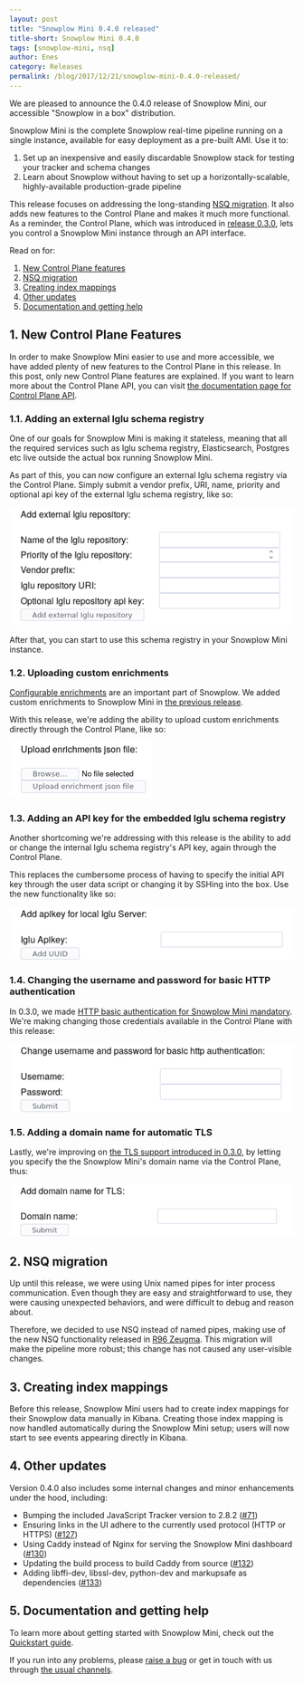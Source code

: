```yaml
---
layout: post
title: "Snowplow Mini 0.4.0 released"
title-short: Snowplow Mini 0.4.0
tags: [snowplow-mini, nsq]
author: Enes
category: Releases
permalink: /blog/2017/12/21/snowplow-mini-0.4.0-released/
---
```


We are pleased to announce the 0.4.0 release of Snowplow Mini, our accessible "Snowplow in a box"
distribution.

Snowplow Mini is the complete Snowplow real-time pipeline running on a single instance, available
for easy deployment as a pre-built AMI. Use it to:

1. Set up an inexpensive and easily discardable Snowplow stack for testing your tracker and schema changes
2. Learn about Snowplow without having to set up a horizontally-scalable, highly-available production-grade pipeline

This release focuses on addressing the long-standing [NSQ migration][nsq-migration-issue].
It also adds new features to the Control Plane and makes it much more functional. As a reminder,
the Control Plane, which was introduced in [release 0.3.0][mini-0.3-control-plane], lets you
control a Snowplow Mini instance through an API interface.

Read on for:

<!--more-->

1. [New Control Plane features](#control-plane)
2. [NSQ migration](#nsq-migration)
3. [Creating index mappings](#index-mappings)
4. [Other updates](#other-changes)
5. [Documentation and getting help](#help)


<h2 id="control-plane">1. New Control Plane Features</h2>

In order to make Snowplow Mini easier to use and more accessible, we have added plenty of new features
to the Control Plane in this release. In this post, only new Control Plane features are explained.
If you want to learn more about the Control Plane API, you can visit
[the documentation page for Control Plane API][control-plane-doc].

<h3>1.1. Adding an external Iglu schema registry</h3>

One of our goals for Snowplow Mini is making it stateless, meaning that all the required
services such as Iglu schema registry, Elasticsearch, Postgres etc live outside the actual
box running Snowplow Mini.

As part of this, you can now configure an external Iglu schema registry via the Control Plane.
Simply submit a vendor prefix, URI, name, priority and optional api key of the external Iglu schema
registry, like so:

![external-iglu][external-iglu-img]

After that, you can start to use this schema registry in your Snowplow Mini instance.

<h3>1.2. Uploading custom enrichments</h3>

[Configurable enrichments][enrichments-info] are an important part of Snowplow. We added custom enrichments to
Snowplow Mini in [the previous release][mini-0.3-enrichments].

With this release, we're adding the ability to upload custom enrichments directly through the Control Plane, like so:

![enrichments][enrichments-img]

<h3>1.3. Adding an API key for the embedded Iglu schema registry</h3>

Another shortcoming we're addressing with this release is the ability to add or change the internal
Iglu schema registry's API key, again through the Control Plane.

This replaces the cumbersome process of having to specify the initial API key through the user data script or changing it by SSHing into the box. Use the new functionality like so:

![api-key][api-key-img]

<h3>1.4. Changing the username and password for basic HTTP authentication</h3>

In 0.3.0, we made [HTTP basic authentication for Snowplow Mini mandatory][mini-0.3-auth]. We're
making changing those credentials available in the Control Plane with this release:

![credentials][credentials-img]

<h3>1.5. Adding a domain name for automatic TLS</h3>

Lastly, we're improving on [the TLS support introduced in 0.3.0][mini-0.3-tls], by letting you specify the
the Snowplow Mini's domain name via the Control Plane, thus:

![tls][tls-img]

<h2 id="nsq-migration">2. NSQ migration</h2>

Up until this release, we were using Unix named pipes for inter process communication. Even though
they are easy and straightforward to use, they were causing unexpected behaviors, and were difficult
to debug and reason about.

Therefore, we decided to use NSQ instead of named pipes, making use of the new NSQ functionality released in
[R96 Zeugma][r96-zeugma-post]. This migration will make the pipeline more robust; this
change has not caused any user-visible changes.

<h2 id="index-mappings">3. Creating index mappings</h2>

Before this release, Snowplow Mini users had to create index mappings for their Snowplow data manually in Kibana. Creating
those index mapping is now handled automatically during the Snowplow Mini setup; users will now start to see events
appearing directly in Kibana.

<h2 id="other-changes">4. Other updates</h2>

Version 0.4.0 also includes some internal changes and minor enhancements under the hood, including:

* Bumping the included JavaScript Tracker version to 2.8.2 ([#71][71])
* Ensuring links in the UI adhere to the currently used protocol (HTTP or HTTPS) ([#127][127])
* Using Caddy instead of Nginx for serving the Snowplow Mini dashboard ([#130][130])
* Updating the build process to build Caddy from source ([#132][132])
* Adding libffi-dev, libssl-dev, python-dev and markupsafe as dependencies ([#133][133])

<h2 id="help">5. Documentation and getting help</h2>

To learn more about getting started with Snowplow Mini, check out the [Quickstart guide][quickstart].

If you run into any problems, please [raise a bug][issues] or get in touch with us through [the usual channels][talk-to-us].

[nsq-migration-issue]: https://github.com/snowplow/snowplow-mini/issues/24
[control-plane-doc]: https://github.com/snowplow/snowplow-mini/wiki/Control-Plane-API
[enrichments-info]: https://github.com/snowplow/snowplow/wiki/Configurable-enrichments

[r96-zeugma-post]: https://snowplowanalytics.com/blog/2017/11/21/snowplow-r96-zeugma-released-with-nsq-support/

[71]: https://github.com/snowplow/snowplow-mini/issues/71
[127]: https://github.com/snowplow/snowplow-mini/issues/127
[130]: https://github.com/snowplow/snowplow-mini/issues/130
[132]: https://github.com/snowplow/snowplow-mini/issues/132
[133]: https://github.com/snowplow/snowplow-mini/issues/133

[quickstart]: https://github.com/snowplow/snowplow-mini/wiki/Quickstart-guide
[issues]: https://github.com/snowplow/snowplow-mini/issues/new
[talk-to-us]: https://github.com/snowplow/snowplow/wiki/Talk-to-us

[mini-0.3-enrichments]: https://snowplowanalytics.com/blog/2017/08/30/snowplow-mini-0.3.0-released/#basic-enrichments
[mini-0.3-tls]: https://snowplowanalytics.com/blog/2017/08/30/snowplow-mini-0.3.0-released/#out-of-the-box-ssl
[mini-0.3-auth]: https://snowplowanalytics.com/blog/2017/08/30/snowplow-mini-0.3.0-released/#http-auth
[mini-0.3-control-plane]: https://snowplowanalytics.com/blog/2017/08/30/snowplow-mini-0.3.0-released/#control-plane

[external-iglu-img]: /assets/img/blog/2017/12/mini_iglu_external_server.png
[enrichments-img]: /assets/img/blog/2017/12/mini_enrichments.png
[api-key-img]: /assets/img/blog/2017/12/mini_api_key.png
[tls-img]: /assets/img/blog/2017/12/mini_tls.png
[credentials-img]: /assets/img/blog/2017/12/mini_credentials.png
